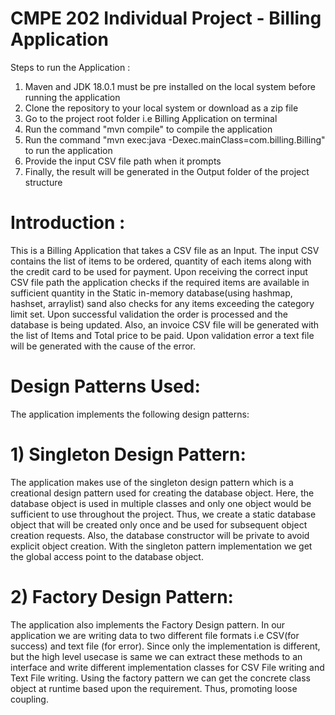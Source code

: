 # CMPE 202 Individual Project - Billing Application 

Steps to run the Application : 
1) Maven and JDK 18.0.1 must be pre installed on the local system before running the application 
2) Clone the repository to your local system or download as a zip file
3) Go to the project root folder i.e Billing Application on terminal
4) Run the command "mvn compile" to compile the application
5) Run the command "mvn exec:java -Dexec.mainClass=com.billing.Billing" to run the application 
6) Provide the input CSV file path when it prompts 
7) Finally, the result will be generated in the Output folder of the project structure 

# Introduction : 

This is a Billing Application that takes a CSV file as an Input. The input CSV contains the list of items to be ordered, quantity of each items along with the credit card to be used for payment.
Upon receiving the correct input CSV file path the application checks if the required items are available in sufficient quantity in the Static in-memory database(using hashmap, hashset, arraylist) sand also checks for any items exceeding the category limit set. 
Upon successful validation the order is processed and the database is being updated. Also, an invoice CSV file will be generated with the list of Items and Total price to be paid. 
Upon validation error a text file will be generated with the cause of the error. 

# Design Patterns Used:
The application implements the following design patterns:

# 1) Singleton Design Pattern:  
The application makes use of the singleton design pattern which is a creational design pattern used for creating the database object. Here, the database object is used in multiple classes and only one object would be sufficient to use throughout the project. Thus, we create a static database object that will be created only once and be used for subsequent object creation requests. Also, the database constructor will be private to avoid explicit object creation. With the singleton pattern implementation we get the global access point to the database object. 

# 2) Factory Design Pattern: 
The application also implements the Factory Design pattern.
In our application we are writing data to two different file formats i.e CSV(for success) and text file (for error). Since only the implementation is different, but the high level usecase is same we can extract these methods to an interface and write different implementation classes for CSV File writing and Text File writing. Using the factory pattern we can get the concrete class object at runtime based upon the requirement. Thus, promoting loose coupling. 
